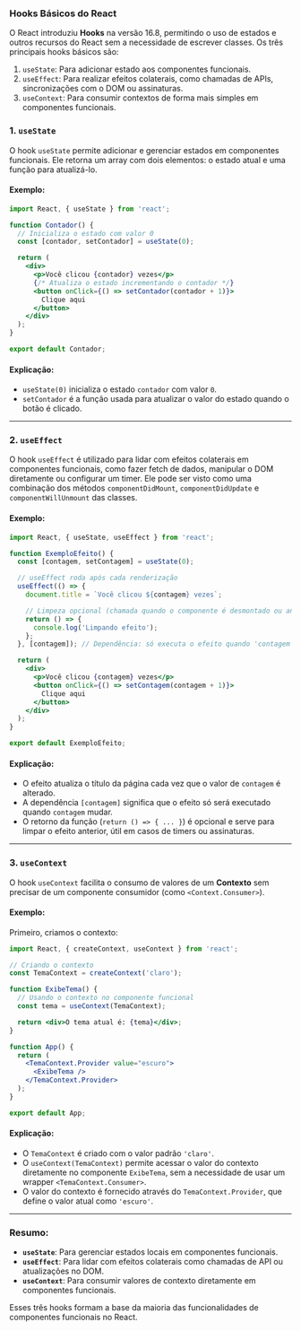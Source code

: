 ### Hooks Básicos do React

O React introduziu **Hooks** na versão 16.8, permitindo o uso de estados e outros recursos do React sem a necessidade de escrever classes. Os três principais hooks básicos são:

1. `useState`: Para adicionar estado aos componentes funcionais.
2. `useEffect`: Para realizar efeitos colaterais, como chamadas de APIs, sincronizações com o DOM ou assinaturas.
3. `useContext`: Para consumir contextos de forma mais simples em componentes funcionais.

### 1. `useState`

O hook `useState` permite adicionar e gerenciar estados em componentes funcionais. Ele retorna um array com dois elementos: o estado atual e uma função para atualizá-lo.

#### Exemplo:

```jsx
import React, { useState } from 'react';

function Contador() {
  // Inicializa o estado com valor 0
  const [contador, setContador] = useState(0);

  return (
    <div>
      <p>Você clicou {contador} vezes</p>
      {/* Atualiza o estado incrementando o contador */}
      <button onClick={() => setContador(contador + 1)}>
        Clique aqui
      </button>
    </div>
  );
}

export default Contador;
```

#### Explicação:

- `useState(0)` inicializa o estado `contador` com valor `0`.
- `setContador` é a função usada para atualizar o valor do estado quando o botão é clicado.

---

### 2. `useEffect`

O hook `useEffect` é utilizado para lidar com efeitos colaterais em componentes funcionais, como fazer fetch de dados, manipular o DOM diretamente ou configurar um timer. Ele pode ser visto como uma combinação dos métodos `componentDidMount`, `componentDidUpdate` e `componentWillUnmount` das classes.

#### Exemplo:

```jsx
import React, { useState, useEffect } from 'react';

function ExemploEfeito() {
  const [contagem, setContagem] = useState(0);

  // useEffect roda após cada renderização
  useEffect(() => {
    document.title = `Você clicou ${contagem} vezes`;

    // Limpeza opcional (chamada quando o componente é desmontado ou antes de atualizar o efeito)
    return () => {
      console.log('Limpando efeito');
    };
  }, [contagem]); // Dependência: só executa o efeito quando 'contagem' muda

  return (
    <div>
      <p>Você clicou {contagem} vezes</p>
      <button onClick={() => setContagem(contagem + 1)}>
        Clique aqui
      </button>
    </div>
  );
}

export default ExemploEfeito;
```

#### Explicação:

- O efeito atualiza o título da página cada vez que o valor de `contagem` é alterado.
- A dependência `[contagem]` significa que o efeito só será executado quando `contagem` mudar.
- O retorno da função (`return () => { ... }`) é opcional e serve para limpar o efeito anterior, útil em casos de timers ou assinaturas.

---

### 3. `useContext`

O hook `useContext` facilita o consumo de valores de um **Contexto** sem precisar de um componente consumidor (como `<Context.Consumer>`).

#### Exemplo:

Primeiro, criamos o contexto:

```jsx
import React, { createContext, useContext } from 'react';

// Criando o contexto
const TemaContext = createContext('claro');

function ExibeTema() {
  // Usando o contexto no componente funcional
  const tema = useContext(TemaContext);

  return <div>O tema atual é: {tema}</div>;
}

function App() {
  return (
    <TemaContext.Provider value="escuro">
      <ExibeTema />
    </TemaContext.Provider>
  );
}

export default App;
```

#### Explicação:

- O `TemaContext` é criado com o valor padrão `'claro'`.
- O `useContext(TemaContext)` permite acessar o valor do contexto diretamente no componente `ExibeTema`, sem a necessidade de usar um wrapper `<TemaContext.Consumer>`.
- O valor do contexto é fornecido através do `TemaContext.Provider`, que define o valor atual como `'escuro'`.

---

### Resumo:

- **`useState`**: Para gerenciar estados locais em componentes funcionais.
- **`useEffect`**: Para lidar com efeitos colaterais como chamadas de API ou atualizações no DOM.
- **`useContext`**: Para consumir valores de contexto diretamente em componentes funcionais.

Esses três hooks formam a base da maioria das funcionalidades de componentes funcionais no React.
